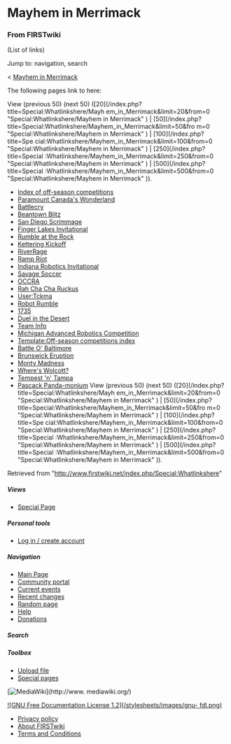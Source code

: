 # Mayhem in Merrimack

### From FIRSTwiki

(List of links)

Jump to: navigation, search

&lt; [Mayhem in Merrimack](/index.php?title=Mayhem_in_Merrimack&redirect=no
"Mayhem in Merrimack" )  

The following pages link to here:

View (previous 50) (next 50) ([20](/index.php?title=Special:Whatlinkshere/Mayh
em_in_Merrimack&limit=20&from=0 "Special:Whatlinkshere/Mayhem in Merrimack" )
| [50](/index.php?title=Special:Whatlinkshere/Mayhem_in_Merrimack&limit=50&fro
m=0 "Special:Whatlinkshere/Mayhem in Merrimack" ) | [100](/index.php?title=Spe
cial:Whatlinkshere/Mayhem_in_Merrimack&limit=100&from=0
"Special:Whatlinkshere/Mayhem in Merrimack" ) | [250](/index.php?title=Special
:Whatlinkshere/Mayhem_in_Merrimack&limit=250&from=0
"Special:Whatlinkshere/Mayhem in Merrimack" ) | [500](/index.php?title=Special
:Whatlinkshere/Mayhem_in_Merrimack&limit=500&from=0
"Special:Whatlinkshere/Mayhem in Merrimack" )).

  * [Index of off-season competitions](/index.php/Index_of_off-season_competitions "Index of off-season competitions" )
  * [Paramount Canada's Wonderland](/index.php/Paramount_Canada%27s_Wonderland "Paramount Canada's Wonderland" )
  * [Battlecry](/index.php/Battlecry "Battlecry" )
  * [Beantown Blitz](/index.php/Beantown_Blitz "Beantown Blitz" )
  * [San Diego Scrimmage](/index.php/San_Diego_Scrimmage "San Diego Scrimmage" )
  * [Finger Lakes Invitational](/index.php/Finger_Lakes_Invitational "Finger Lakes Invitational" )
  * [Rumble at the Rock](/index.php/Rumble_at_the_Rock "Rumble at the Rock" )
  * [Kettering Kickoff](/index.php/Kettering_Kickoff "Kettering Kickoff" )
  * [RiverRage](/index.php/RiverRage "RiverRage" )
  * [Ramp Riot](/index.php/Ramp_Riot "Ramp Riot" )
  * [Indiana Robotics Invitational](/index.php/Indiana_Robotics_Invitational "Indiana Robotics Invitational" )
  * [Savage Soccer](/index.php/Savage_Soccer "Savage Soccer" )
  * [OCCRA](/index.php/OCCRA "OCCRA" )
  * [Rah Cha Cha Ruckus](/index.php/Rah_Cha_Cha_Ruckus "Rah Cha Cha Ruckus" )
  * [User:Tckma](/index.php/User:Tckma "User:Tckma" )
  * [Robot Rumble](/index.php/Robot_Rumble "Robot Rumble" )
  * [1735](/index.php/1735 "1735" )
  * [Duel in the Desert](/index.php/Duel_in_the_Desert "Duel in the Desert" )
  * [Team Info](/index.php/Team_Info "Team Info" )
  * [Michigan Advanced Robotics Competition](/index.php/Michigan_Advanced_Robotics_Competition "Michigan Advanced Robotics Competition" )
  * [Template:Off-season competitions index](/index.php/Template:Off-season_competitions_index "Template:Off-season competitions index" )
  * [Battle O' Baltimore](/index.php/Battle_O%27_Baltimore "Battle O' Baltimore" )
  * [Brunswick Eruption](/index.php/Brunswick_Eruption "Brunswick Eruption" )
  * [Monty Madness](/index.php/Monty_Madness "Monty Madness" )
  * [Where's Wolcott?](/index.php/Where%27s_Wolcott%3F "Where's Wolcott?" )
  * [Tempest 'n' Tampa](/index.php/Tempest_%27n%27_Tampa "Tempest 'n' Tampa" )
  * [Pascack Panda-monium](/index.php/Pascack_Panda-monium "Pascack Panda-monium" )
View (previous 50) (next 50) ([20](/index.php?title=Special:Whatlinkshere/Mayh
em_in_Merrimack&limit=20&from=0 "Special:Whatlinkshere/Mayhem in Merrimack" )
| [50](/index.php?title=Special:Whatlinkshere/Mayhem_in_Merrimack&limit=50&fro
m=0 "Special:Whatlinkshere/Mayhem in Merrimack" ) | [100](/index.php?title=Spe
cial:Whatlinkshere/Mayhem_in_Merrimack&limit=100&from=0
"Special:Whatlinkshere/Mayhem in Merrimack" ) | [250](/index.php?title=Special
:Whatlinkshere/Mayhem_in_Merrimack&limit=250&from=0
"Special:Whatlinkshere/Mayhem in Merrimack" ) | [500](/index.php?title=Special
:Whatlinkshere/Mayhem_in_Merrimack&limit=500&from=0
"Special:Whatlinkshere/Mayhem in Merrimack" )).

Retrieved from "<http://www.firstwiki.net/index.php/Special:Whatlinkshere>"

##### Views

  * [Special Page](/index.php/Special:Whatlinkshere/Mayhem_in_Merrimack)

##### Personal tools

  * [Log in / create account](/index.php?title=Special:Userlogin&returnto=Special:Whatlinkshere)

[](/index.php/Main_Page "Main Page" )

##### Navigation

  * [Main Page](/index.php/Main_Page)
  * [Community portal](/index.php/FIRSTwiki:Community_portal)
  * [Current events](/index.php/Current_events)
  * [Recent changes](/index.php/Special:Recentchanges)
  * [Random page](/index.php/Special:Random)
  * [Help](/index.php/Help:Contents)
  * [Donations](/index.php/FIRSTwiki:Site_support)

##### Search



##### Toolbox

  * [Upload file](/index.php/Special:Upload)
  * [Special pages](/index.php/Special:Specialpages)

[![MediaWiki](/skins/common/images/poweredby_mediawiki_88x31.png)](http://www.
mediawiki.org/)

[![GNU Free Documentation License 1.2](/stylesheets/images/gnu-
fdl.png)](http://www.gnu.org/copyleft/fdl.html)

  * [Privacy policy](/index.php/FIRSTwiki:Privacy_policy "FIRSTwiki:Privacy policy" )
  * [About FIRSTwiki](/index.php/FIRSTwiki:About "FIRSTwiki:About" )
  * [Terms and Conditions](/index.php/FIRSTwiki:Terms_and_conditions "FIRSTwiki:Terms and conditions" )

